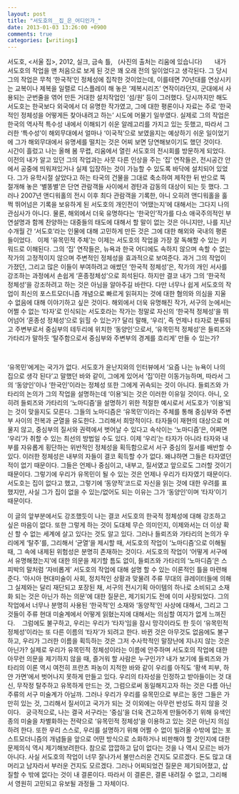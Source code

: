 ```yaml
---
layout: post
title: "서도호의__집_은_어디인가_"
date: 2013-01-03 13:26:00 +0900
comments: true 
categories: [writings] 
---
```



서도호, <서울 집>, 2012, 실크, 금속 틀,   (사진의 출처는 리움에 있습니다)
 
 
 
내가 서도호의 작업을 맨 처음으로 보게 된 것은 꽤 오래 전의 일이었다고 생각된다. 그 당시 그의 작업은 무척 ‘한국적’인 정체성에 집착한 것이었는데, 이를테면 70년대를 연상시키는 교복이나 제복을 일렬로 디스플레이 해 놓은 ‘제복시리즈’ 연작이라던지, 군대에서 사용되는 군번줄을 엮어 만든 거대한 설치작업인 ‘섬/원’ 등이 그러했다. 당시까지만 해도 서도호는 한국보다 외국에서 더 유명한 작가였고, 그에 대한 평론이나 자료는 주로 ‘한국적인 정체성을 어떻게든 찾아내려고 하는’ 시도에 머물기 일쑤였다. 실제로 그의 작업은 한국의 역사적 특수성 내에서 이해되기 쉬운 알레고리를 가지고 있는 듯했고, 따라서 그러한 ‘특수성’이 해외무대에서 얼마나 ‘이국적’으로 보였을지는 예상하기 쉬운 일이었기에 그가 해외무대에서 유명세를 떨치는 것은 어찌 보면 당연해보이기도 했던 것이다.
 
 시간이 흘렀고 나는 올해 봄 무렵, 리움에서 열린 서도호의 전시회를 방문하게 되었다. 이전의 내가 알고 있던 그의 작업과는 사뭇 다른 인상을 주는 ‘집’ 연작들은, 전시공간 안에서 공중에 띄워져있거나 실제 입장하는 것이 가능할 수 있도록 바닥에 설치되어 있었다. 그가 유학시절 살았다고 하는 타국의 건물을 그대로 축소하여 제작한 뒤 반으로 뚝 절개해 놓은 ‘별똥별’은 단연 관람객들 사이에서 경탄과 감동의 대상이 되는 듯 했다. 그러나 2007년 앤디워홀의 전시 이후 최다 관람객을 기록한, 아니 오히려 앤디워홀을 훌쩍 뛰어넘은 기록을 보유하게 된 서도호의 개인전이 ‘어땠는지’에 대해서는 그다지 나의 관심사가 아니다. 물론, 해외에서 더욱 유명하다는 ‘한국인’작가를 다소 애국주의적인 부연설명과 함께 찬양하는 대중들의 태도에 대해서 할 말이 없는 것은 아니지만, 나를 지난 수개월 간 ‘서도호’라는 인물에 대해 고민하게 만든 것은 그에 대한 해외와 국내의 평론들이었다. 
 
 이제 ‘유목민적 주체’는 이제는 서도호의 작업을 가장 잘 독해할 수 있는 키워드로 이해된다. 그의 ‘집’ 연작들은, 뉴욕과 한국 어디에도 속하지 않으며 속할 수 없는 작가의 고정적이지 않으며 주변적인 정체성을 효과적으로 보여준다. 과거 그의 작업이 가졌던, 그리고 많은 이들이 부여하려고 애썼던 ‘한국적 정체성’은, 작가의 개인 서사를 강조하는 과정에서 손쉽게 ‘혼종정체성’으로 희석된다. 하지만 결코 내가 그의 ‘한국적 정체성’을 강조하려고 하는 것은 아님을 알아주길 바란다. 다만 너무나 쉽게 서도호의 작업이 최신의 포스트모더니즘 개념으로 빠르게 읽혀지는 것에 대한 혐의와 의심을 지울 수 없음에 대해 이야기하고 싶은 것이다. 해외에서 더욱 유명해진 작가, 서구의 눈에서는 어쩔 수 없는 ‘타자’로 인식되는 서도호라는 작가는 정말로 자신의 ‘한국적 정체성’을 뛰어넘어 ‘혼종성 정체성’으로 읽힐 수 있는가? 달리 말해, ‘우리’, 즉 언제나 타자로 분류되고 주변부로서 중심부의 테두리에 위치한 ‘동양인’으로서, ‘유목민적 정체성’은 들뢰즈와 가타리가 말하듯 ‘탈주함으로서 중심부와 주변부의 경계를 흐리게’ 만들 수 있는가?


 

‘유목민’에게는 국가가 없다. 서도호가 윤난지와의 인터뷰에서 ‘요즘 나는 뉴욕이 나의 집으로 생각 된다’고 말했던 바와 같이, 그에게 있어서 ‘집’이란 이동가능하며, 따라서 그의 ‘동양인’이나 ‘한국인’이라는 정체성 또한 그에게 귀속되는 것이 아니다. 들뢰즈와 가타리의 논의가 그의 작업을 설명하는데 ‘이용’되는 것은 이러한 이유일 것이다. 아니, 오히려 들뢰즈와 가타리의 ‘노마디즘’을 설명하기 위한 적절한 예시로서 서도호가 ‘이용’되는 것이 맞을지도 모른다. 그들의 노마디즘은 ‘유목민’이라는 주체를 통해 중심부와 주변부 사이의 전복과 균열을 유도한다. 그리해서 희망적이다. 타자들이 재현의 대상으로 머물지 않고, 중심부의 질서와 권력에서 벗어날 수 있다고 속삭이는 ‘노마디즘’은, 어쩌면 ‘우리’가 취할 수 있는 최선의 방법일 수도 있다. 이제 ‘우리’는 타자가 아니라 타자와 내부를 자유롭게 횡단하는 위반적인 정체성을 획득함으로서 서구 중심의 질서를 배반할 수 있다. 이러한 정체성은 내부의 자들이 결코 획득할 수가 없다. 왜냐하면 그들은 타자였던 적이 없기 때문이다. 그들은 언제나 중심이고, 내부고, 질서였고 앞으로도 그러할 것이기 때문이다. 그렇기에 우리가 유목민이 될 수 있는 것은 언제나 우리가 타자였기 때문이다. 서도호는 집이 없다고 했고, 그렇기에 ‘동양적’코드로 자신을 읽는 것에 대한 우려를 표했지만, 사실 그가 집이 없을 수 있는/없어도 되는 이유는 그가 ‘동양인’이며 ‘타자’이기 때문이다. 

 이 글의 앞부분에서도 강조했듯이 나는 결코 서도호의 한국적 정체성에 대해 강조하고 싶은 마음이 없다. 또한 그렇게 하는 것이 도대체 무슨 의미인지, 이제와서는 더 이상 확신 할 수 없는 세계에 살고 있다는 것도 알고 있다. 그러나 들뢰즈와 가타리의 논의가 우리에게 ‘탈주’를, 그리해서 ‘균열’을 제시할 때, 서도호의 작업이 ‘노마디즘’으로 이해될 때, 그 속에 내제된 위험성은 분명히 존재하는 것이다. 서도호의 작업이 ‘어떻게 서구에서 유명해졌는지’에 대한 의문을 제기할 틈도 없이, 들뢰즈와 가타리의 ‘노마디즘’은 스피박의 말처럼 ‘자비롭게’ 서도호의 작업에 대해 설명 할 수 있는 이론적인 틀을 마련해준다. ‘아시아 현대미술이 사회, 정치적인 상황과 맞물려 주류 무대의 큐레이터들에 의해 그 실제와는 달리 재단되고 포장된 채, 서구의 전시기획 아이템의 하나로 소비되고 소재화 되는 것은 아닌가 하는 의문’에 대한 질문은, 제기되기도 전에 이미 사장되었다. 그의 작업에서 너무나 분명히 사용된 ‘한국적’인 소재와 ‘동양적’인 사상에 대해서, 그리고 그것들이 주류 현대 미술계에서 어떻게 읽혔는지에 대해서는 의심할 여지가 없게 느껴진다. 
 
그럼에도 불구하고, 우리는 우리가 ‘타자’임을 잠시 망각이라도 한 듯이 ‘유목민적 정체성’이라는 또 다른 이름의 ‘타자’가 되려고 한다. 바뀐 것은 아무것도 없음에도 불구하고, 우리가 그러한 이름을 획득하는 것은 그저 수사학적인 말장난에 지나지 않는 것은 아닌가? 실제로 우리가 유목민적 정체성이라는 이름에 안주하며 서도호의 작업에 대한 아무런 의문을 제기하지 않을 때, 즐거워 할 사람은 누구인가? 내가 보기에 들뢰즈와 가타리의 이론 역시 여전히 프란츠 파농이 지적한 바와 같이 우리를 아직도 ‘황색 피부, 하얀 가면’에서 벗어나지 못하게 만들고 있다. 우리의 타자성을 인정하고 받아들이는 것 대신, 무작정 탈주하고 유목하게 만드는 것, 그럼으로써 동일해지고자 하는 것은 다름 아닌 주류의 서구 미술계가 아닐까. 그러나 우리가 우리를 유목민으로 부르는 동안 그들은 가만히 있는 것, 그리해서 질서이고 국가가 되는 것 이외에는 아무런 반성도 하지 않을 것이다.
 
 궁극적으로, 나는 결국 서구라는 ‘중심’을 더욱 견고하게 만들어주기 위해 유색인종의 미술을 차별화하는 전략으로 ‘유목민적 정체성’을 이용하고 있는 것은 아닌지 의심하려 한다. 또한 우리 스스로, 우리를 설명하기 위해 어쩔 수 없이 빌려올 수밖에 없는 포스트모더니즘의 개념들을 앞으로 어떤 방식으로 소화하거나 비판해야 할 것인지에 대한 문제의식 역시 제기해보려한다. 참으로 깝깝하고 답이 없다는 것을 나 역시 모르는 바가 아니다. 사실 서도호의 작업이 너무 잘나가서 불만스러운 건지도 모르겠다. 돈도 많고 대머리고 남자라서 부러운 건지도 모르겠다. 그러나 어찌되었건 질문은 제기되어졌고, 삽질할 수 밖에 없다는 것이 내 결론이다. 따라서 이 결론은, 결론 내려질 수 없고, 그리해서 영원히 고민되고 유보될 과정들 그 자체이다.
 

